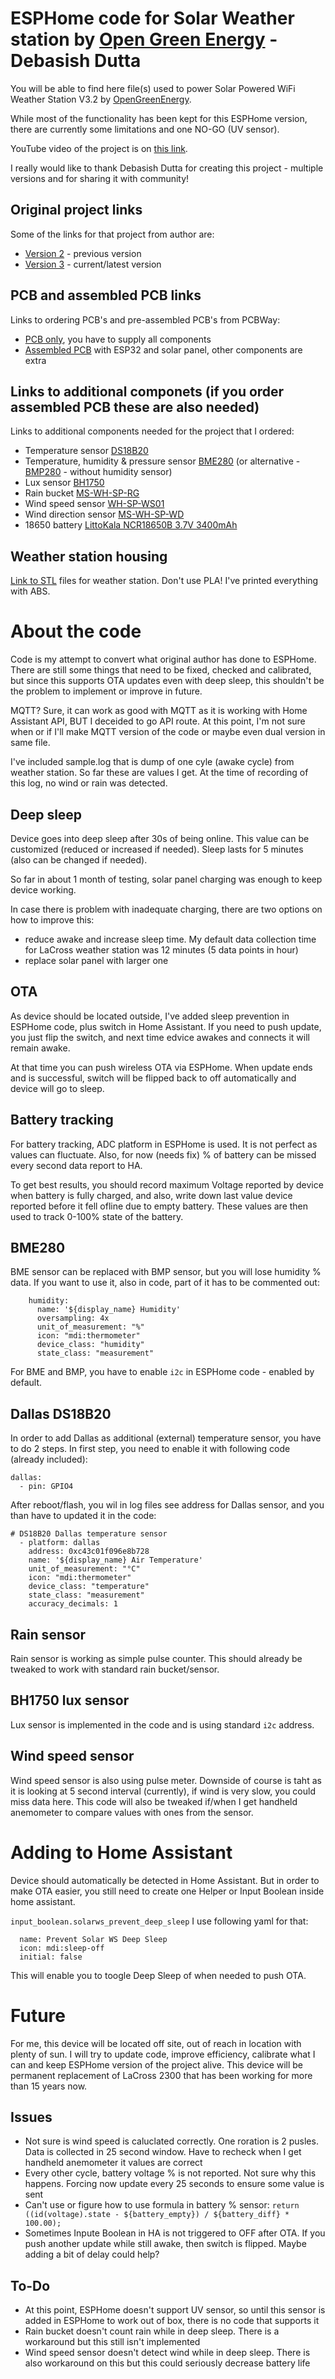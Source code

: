 # ESPHome code for Solar Weather station by [Open Green Energy](https://github.com/deba168) - Debasish Dutta 

You will be able to find here file(s) used to power Solar Powered WiFi Weather Station V3.2 by [OpenGreenEnergy](https://github.com/deba168).

While most of the functionality has been kept for this ESPHome version, there are currently some limitations and one NO-GO (UV sensor).

YouTube video of the project is on [this link](https://youtu.be/oHFcxun0XlA).

I really would like to thank Debasish Dutta for creating this project - multiple versions and for sharing it with community!

## Original project links
Some of the links for that project from author are:
- [Version 2](https://www.instructables.com/Solar-Powered-WiFi-Weather-Station-V20) - previous version
- [Version 3](https://www.instructables.com/Solar-Powered-WiFi-Weather-Station-V30/) - current/latest version

## PCB and assembled PCB links
Links to ordering PCB's and pre-assembled PCB's from PCBWay:
- [PCB only](https://www.pcbway.com/project/shareproject/Solar_Powered_WiFi_Weather_Station_V3_0.html), you have to supply all components
- [Assembled PCB](https://www.pcbway.com/project/gifts_detail/Solar_Powered_WiFi_Weather_Station_V3_0.html) with ESP32 and solar panel, other components are extra

## Links to additional componets (if you order assembled PCB these are also needed)
Links to additional components needed for the project that I ordered:
- Temperature sensor [DS18B20](https://www.aliexpress.com/item/4000895660165.html)
- Temperature, humidity & pressure sensor [BME280](https://www.aliexpress.com/item/1005003622447376.html)
  (or alternative - [BMP280](https://s.click.aliexpress.com/e/_At5nFR) - without humidity sensor)
- Lux sensor [BH1750](https://s.click.aliexpress.com/e/_AazuEN)
- Rain bucket [MS-WH-SP-RG](https://s.click.aliexpress.com/e/_A4Jxal)
- Wind speed sensor [WH-SP-WS01](https://s.click.aliexpress.com/e/_ACndMN) 
- Wind direction sensor [MS-WH-SP-WD](https://s.click.aliexpress.com/e/_9IxMIh)
- 18650 battery [LittoKala NCR18650B 3.7V 3400mAh](https://s.click.aliexpress.com/e/_AM6kqp)

## Weather station housing
[Link to STL](https://www.thingiverse.com/thing:4805867) files for weather station. Don't use PLA! I've printed everything with ABS.

# About the code

Code is my attempt to convert what original author has done to ESPHome.
There are still some things that need to be fixed, checked and calibrated, but since this supports OTA updates even with deep sleep, this shouldn't be the problem to implement or improve in future.

MQTT? Sure, it can work as good with MQTT as it is working with Home Assistant API, BUT I deceided to go API route.
At this point, I'm not sure when or if I'll make MQTT version of the code or maybe even dual version in same file.

I've included sample.log that is dump of one cyle (awake cycle) from weather station. So far these are values I get. At the time of recording of this log, no wind or rain was detected.

## Deep sleep
Device goes into deep sleep after 30s of being online. This value can be customized (reduced or increased if needed). 
Sleep lasts for 5 minutes (also can be changed if needed).

So far in about 1 month of testing, solar panel charging was enough to keep device working.

In case there is problem with inadequate charging, there are two options on how to improve this:
- reduce awake and increase sleep time. My default data collection time for LaCross weather station was 12 minutes (5 data points in hour)
- replace solar panel with larger one

## OTA
As device should be located outside, I've added sleep prevention in ESPHome code, plus switch in Home Assistant.
If you need to push update, you just flip the switch, and next time edvice awakes and connects it will remain awake.

At that time you can push wireless OTA via ESPHome. When update ends and is successful, switch will be flipped back to off automatically and device will go to sleep.

## Battery tracking

For battery tracking, ADC platform in ESPHome is used. It is not perfect as values can fluctuate.
Also, for now (needs fix) % of battery can be missed every second data report to HA.

To get best results, you should record maximum Voltage reported by device when battery is fully charged, and also, write down last value device reported before it fell ofline due to empty battery.
These values are then used to track 0-100% state of the battery.

## BME280

BME sensor can be replaced with BMP sensor, but you will lose humidity % data. If you want to use it, also in code, part of it has to be commented out:
```
    humidity:
      name: '${display_name} Humidity'
      oversampling: 4x
      unit_of_measurement: "%"
      icon: "mdi:thermometer"
      device_class: "humidity"
      state_class: "measurement"
```

For BME and BMP, you have to enable `i2c` in ESPHome code - enabled by default.

## Dallas DS18B20

In order to add Dallas as additional (external) temperature sensor, you have to do 2 steps.
In first step, you need to enable it with following code (already included):
```
dallas:
  - pin: GPIO4
```
After reboot/flash, you wil in log files see address for Dallas sensor, and you than have to updated it in the code:
```
# DS18B20 Dallas temperature sensor
  - platform: dallas
    address: 0xc43c01f096e8b728
    name: '${display_name} Air Temperature'
    unit_of_measurement: "°C"
    icon: "mdi:thermometer"
    device_class: "temperature"
    state_class: "measurement"
    accuracy_decimals: 1    
```
## Rain sensor

Rain sensor is working as simple pulse counter. This should already be tweaked to work with standard rain bucket/sensor.

## BH1750 lux sensor

Lux sensor is implemented in the code and is using standard `i2c` address.

## Wind speed sensor

Wind speed sensor is also using pulse meter. Downside of course is taht as it is looking at 5 second interval (currently), if wind is very slow, you could miss data here.
This code will also be tweaked if/when I get handheld anemometer to compare values with ones from the sensor.

# Adding to Home Assistant

Device should automatically be detected in Home Assistant.
But in order to make OTA easier, you still need to create one Helper or Input Boolean inside home assistant.

`input_boolean.solarws_prevent_deep_sleep`
I use following yaml for that:
```solarws_prevent_deep_sleep:
  name: Prevent Solar WS Deep Sleep
  icon: mdi:sleep-off
  initial: false
  ```

This will enable you to toogle Deep Sleep of when needed to push OTA.

# Future

For me, this device will be located off site, out of reach in location with plenty of sun.
I will try to update code, improve efficiency, calibrate what I can and keep ESPHome version of the project alive.
This device will be permanent replacement of LaCross 2300 that has been working for more than 15 years now.

## Issues

* Not sure is wind speed is caluclated correctly. One roration is 2 pusles. Data is collected in 25 second window. Have to recheck when I get handheld anemometer it values are correct
* Every other cycle, battery voltage % is not reported. Not sure why this happens. Forcing now update every 25 seconds to ensure some value is sent
* Can't use or figure how to use formula in battery % sensor:
`return ((id(voltage).state - ${battery_empty}) / ${battery_diff} * 100.00);`
* Sometimes Inpute Boolean in HA is not triggered to OFF after OTA. If you push another update while still awake, then switch is flipped. Maybe adding a bit of delay could help?


## To-Do

* At this point, ESPHome doesn't support UV sensor, so until this sensor is added in ESPHome to work out of box, there is no code that supports it
* Rain bucket doesn't count rain while in deep sleep. There is a workaround but this still isn't implemented
* Wind speed sensor doesn't detect wind while in deep sleep. There is also workaround on this but this could seriously decrease battery life
